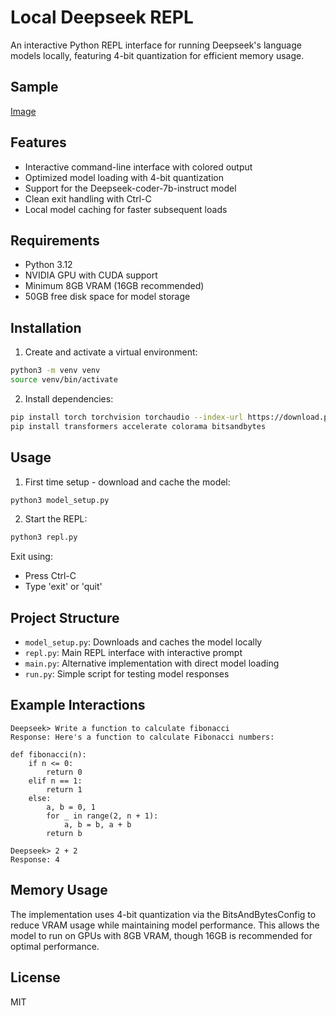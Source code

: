# Local Deepseek REPL

An interactive Python REPL interface for running Deepseek's language models locally, featuring 4-bit quantization for efficient memory usage.

## Sample

[Image](/resources/screen.png)

## Features
- Interactive command-line interface with colored output
- Optimized model loading with 4-bit quantization
- Support for the Deepseek-coder-7b-instruct model
- Clean exit handling with Ctrl-C
- Local model caching for faster subsequent loads

## Requirements
- Python 3.12
- NVIDIA GPU with CUDA support
- Minimum 8GB VRAM (16GB recommended)
- 50GB free disk space for model storage

## Installation

1. Create and activate a virtual environment:
```bash
python3 -m venv venv
source venv/bin/activate
```

2. Install dependencies:
```bash
pip install torch torchvision torchaudio --index-url https://download.pytorch.org/whl/cu118
pip install transformers accelerate colorama bitsandbytes
```

## Usage

1. First time setup - download and cache the model:
```bash
python3 model_setup.py
```

2. Start the REPL:
```bash
python3 repl.py
```

Exit using:
- Press Ctrl-C
- Type 'exit' or 'quit'

## Project Structure

- `model_setup.py`: Downloads and caches the model locally
- `repl.py`: Main REPL interface with interactive prompt
- `main.py`: Alternative implementation with direct model loading
- `run.py`: Simple script for testing model responses

## Example Interactions

```
Deepseek> Write a function to calculate fibonacci
Response: Here's a function to calculate Fibonacci numbers:

def fibonacci(n):
    if n <= 0:
        return 0
    elif n == 1:
        return 1
    else:
        a, b = 0, 1
        for _ in range(2, n + 1):
            a, b = b, a + b
        return b

Deepseek> 2 + 2
Response: 4
```

## Memory Usage
The implementation uses 4-bit quantization via the BitsAndBytesConfig to reduce VRAM usage while maintaining model performance. This allows the model to run on GPUs with 8GB VRAM, though 16GB is recommended for optimal performance.

## License
MIT
```
